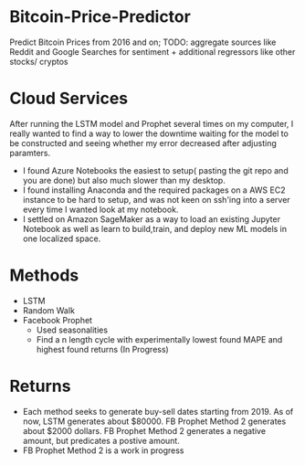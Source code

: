 # Bitcoin-Price-Predictor
Predict Bitcoin Prices from 2016 and on; TODO: aggregate sources like Reddit and Google Searches for sentiment + additional regressors like other stocks/ cryptos

# Cloud Services

After running the LSTM model and Prophet several times on my computer, I really wanted to find a way to lower the downtime waiting for the model to be constructed and seeing whether my error decreased after adjusting paramters.

* I found Azure Notebooks the easiest to setup( pasting the git repo and you are done) but also much slower than my desktop.
* I found installing Anaconda and the required packages on a AWS EC2 instance to be hard to setup, and was not keen on ssh'ing into a server every time I wanted look at my notebook.
* I settled on Amazon SageMaker as a way to load an existing Jupyter Notebook as well as learn to build,train, and deploy new ML models
in one localized space.

# Methods

* LSTM
* Random Walk
* Facebook Prophet
  * Used seasonalities
  * Find a n length cycle with experimentally lowest found MAPE and highest found returns (In Progress)
  
# Returns
* Each method seeks to generate buy-sell dates starting from 2019. As of now, LSTM generates about $80000. FB Prophet Method 2 generates about $2000 dollars. FB Prophet Method 2 generates a negative amount, but predicates a postive amount.
* FB Prophet Method 2 is a work in progress
